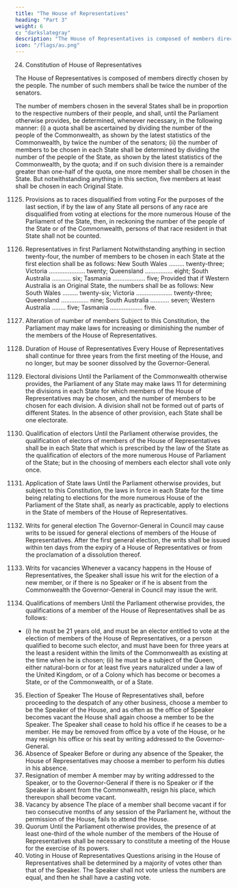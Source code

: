 ```yaml
---
title: "The House of Representatives"
heading: "Part 3"
weight: 6
c: "darkslategray"
description: "The House of Representatives is composed of members directly chosen by the people. The number of such members shall be twice the number of the senators."
icon: "/flags/au.png"
---
```




24. Constitution of House of Representatives

The House of Representatives is composed of members directly chosen by the people. The number of such members shall be twice the number of the senators.

The number of members chosen in the several States shall be in proportion to the respective numbers of their
people, and shall, until the Parliament otherwise provides, be determined, whenever necessary, in the following
manner:
(i) a quota shall be ascertained by dividing the number of the people of the Commonwealth, as shown by
the latest statistics of the Commonwealth, by twice the number of the senators;
(ii) the number of members to be chosen in each State shall be determined by dividing the number of
the people of the State, as shown by the latest statistics of the Commonwealth, by the quota; and if
on such division there is a remainder greater than one-half of the quota, one more member shall be
chosen in the State.
But notwithstanding anything in this section, five members at least shall be chosen in each Original State.

1125. Provisions as to races disqualified from voting
For the purposes of the last section, if by the law of any State all persons of any race are disqualified from voting
at elections for the more numerous House of the Parliament of the State, then, in reckoning the number of the
people of the State or of the Commonwealth, persons of that race resident in that State shall not be counted.
26. Representatives in first Parliament
Notwithstanding anything in section twenty-four, the number of members to be chosen in each State at the first
election shall be as follows:
New South Wales ......... twenty-three;
Victoria ..................... twenty;
Queensland ................ eight;
South Australia ........... six;
Tasmania ................... five;
Provided that if Western Australia is an Original State, the numbers shall be as follows:
New South Wales ......... twenty-six;
Victoria ..................... twenty-three;
Queensland ................ nine;
South Australia ........... seven;
Western Australia ........ five;
Tasmania ................... five.
27. Alteration of number of members
Subject to this Constitution, the Parliament may make laws for increasing or diminishing the number of the
members of the House of Representatives.
28. Duration of House of Representatives
Every House of Representatives shall continue for three years from the first meeting of the House, and no
longer, but may be sooner dissolved by the Governor-General.
29. Electoral divisions
Until the Parliament of the Commonwealth otherwise provides, the Parliament of any State may make laws 11
for determining the divisions in each State for which members of the House of Representatives may be chosen,
and the number of members to be chosen for each division. A division shall not be formed out of parts of
different States.
In the absence of other provision, each State shall be one electorate.
30. Qualification of electors
Until the Parliament otherwise provides, the qualification of electors of members of the House of Representatives
shall be in each State that which is prescribed by the law of the State as the qualification of electors of the more
numerous House of Parliament of the State; but in the choosing of members each elector shall vote only once.
31. Application of State laws
Until the Parliament otherwise provides, but subject to this Constitution, the laws in force in each State for the
time being relating to elections for the more numerous House of the Parliament of the State shall, as nearly as
practicable, apply to elections in the State of members of the House of Representatives.
32. Writs for general election
The Governor-General in Council may cause writs to be issued for general elections of members of the House
of Representatives.
After the first general election, the writs shall be issued within ten days from the expiry of a House of
Representatives or from the proclamation of a dissolution thereof.

33. Writs for vacancies
Whenever a vacancy happens in the House of Representatives, the Speaker shall issue his writ for the election
of a new member, or if there is no Speaker or if he is absent from the Commonwealth the Governor-General in
Council may issue the writ.

34. Qualifications of members
Until the Parliament otherwise provides, the qualifications of a member of the House of Representatives shall be as follows:
- (i) he must be 21 years old, and must be an elector entitled to vote at the election
of members of the House of Representatives, or a person qualified to become such elector, and must
have been for three years at the least a resident within the limits of the Commonwealth as existing at
the time when he is chosen;
(ii) he must be a subject of the Queen, either natural-born or for at least five years naturalized under a law
of the United Kingdom, or of a Colony which has become or becomes a State, or of the Commonwealth,
or of a State.

35. Election of Speaker
The House of Representatives shall, before proceeding to the despatch of any other business, choose a member
to be the Speaker of the House, and as often as the office of Speaker becomes vacant the House shall again
choose a member to be the Speaker.
The Speaker shall cease to hold his office if he ceases to be a member. He may be removed from office by a vote
of the House, or he may resign his office or his seat by writing addressed to the Governor-General.
36. Absence of Speaker
Before or during any absence of the Speaker, the House of Representatives may choose a member to perform
his duties in his absence.
37. Resignation of member
A member may by writing addressed to the Speaker, or to the Governor-General if there is no Speaker or if the
Speaker is absent from the Commonwealth, resign his place, which thereupon shall become vacant.
38. Vacancy by absence
The place of a member shall become vacant if for two consecutive months of any session of the Parliament he,
without the permission of the House, fails to attend the House.
39. Quorum
Until the Parliament otherwise provides, the presence of at least one-third of the whole number of the members
of the House of Representatives shall be necessary to constitute a meeting of the House for the exercise of its
powers.
40. Voting in House of Representatives
Questions arising in the House of Representatives shall be determined by a majority of votes other than that of
the Speaker. The Speaker shall not vote unless the numbers are equal, and then he shall have a casting vote.

